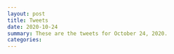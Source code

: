 ```yaml
---
layout: post
title: Tweets
date: 2020-10-24
summary: These are the tweets for October 24, 2020.
categories:
---
```


